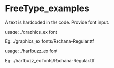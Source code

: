 # FreeType_examples

A text is hardcoded in the code. Provide font input.

usage: ./graphics_ex font

Eg: ./graphics_ex fonts/Rachana-Regular.ttf

usage: ./harfbuzz_ex font

Eg: ./harfbuzz_ex fonts/Rachana-Regular.ttf
